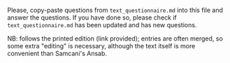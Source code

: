 

Please, copy-paste questions from `text_questionnaire.md` into this file and answer the questions.
If you have done so, please check if `text_questionnaire.md` has been updated and has new questions.


NB: follows the printed edition (link provided); entries are often merged, so some extra "editing" is necessary, although the text itself is more convenient than Samcani's Ansab.